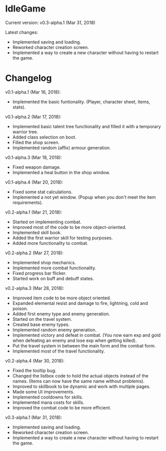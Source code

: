 # IdleGame
Current version: v0.3-alpha.1 (Mar 31, 2018)

Latest changes:
* Implemented saving and loading.
* Reworked character creation screen.
* Implemented a way to create a new character without having to restart the game.

# Changelog
v0.1-alpha.1 (Mar 16, 2018):
* Implemented the basic funtionality. (Player, character sheet, items, stats).

v0.1-alpha.2 (Mar 17, 2018):
* Implemented basic talent tree functionality and filled it with a temporary warrior tree.
* Added class selection on boot.
* Filled the shop screen.
* Implemented random (affix) armour generation.

v0.1-alpha.3 (Mar 18, 2018):
* Fixed weapon damage.
* Implemented a heal button in the shop window.

v0.1-alpha.4 (Mar 20, 2018):
* Fixed some stat calculations.
* Implemented a not yet window. (Popup when you don't meet the item requirements).

v0.2-alpha.1 (Mar 21, 2018):
* Started on implementing combat.
* Improved most of the code to be more object-oriented.
* Implemented skill book.
* Added the first warrior skill for testing purposes.
* Added more functionality to combat.

v0.2-alpha.2 (Mar 27, 2018):
* Implemented shop mechanics.
* Implemented more combat functionality.
* Fixed progress bar flicker.
* Started work on buff and debuff states.

v0.2-alpha.3 (Mar 28, 2018):
* Improved item code to be more object oriented.
* Expanded elemental resist and damage to fire, lightning, cold and poison. 
* Added first enemy type and enemy generation.
* Started on the travel system.
* Created base enemy types.
* Implemented random enemy generation.
* Implemented victory and defeat in combat. (You now earn exp and gold when defeating an enemy and lose exp when getting killed).
* Put the travel system in between the main form and the combat form.
* Implemented most of the travel functionality.

v0.2-alpha.4 (Mar 30, 2018):
* Fixed the tooltip bug.
* Changed the listbox code to hold the actual objects instead of the names. (Items can now have the same name without problems).
* Improved to skillbook to be dynamic and work with multiple pages.
* Made some UI improvements.
* Implemented cooldowns for skills.
* Implemented mana costs for skills.
* Improved the combat code to be more efficient.

v0.3-alpha.1 (Mar 31, 2018):
* Implemented saving and loading.
* Reworked character creation screen.
* Implemented a way to create a new character without having to restart the game.
